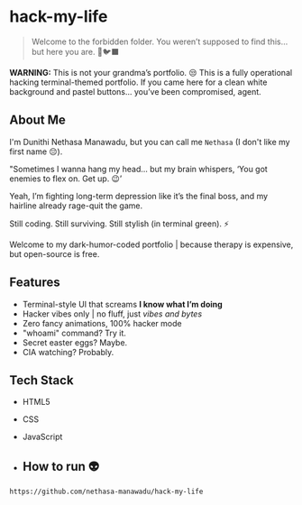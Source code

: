 #  hack-my-life

> Welcome to the forbidden folder. You weren’t supposed to find this… but here you are. 🤌🐦‍⬛

**WARNING:** This is not your grandma’s portfolio. 😒
This is a fully operational hacking terminal-themed portfolio. If you came here for a clean white background and pastel buttons... you’ve been compromised, agent.

## About Me

I'm Dunithi Nethasa Manawadu, but you can call me `Nethasa` (I don't like my first name 😔).  

"Sometimes I wanna hang my head...
but my brain whispers,
‘You got enemies to flex on. Get up. 😉’

Yeah, I’m fighting long-term depression like it’s the final boss,
and my hairline already rage-quit the game.

Still coding. Still surviving. Still stylish (in terminal green). ⚡

Welcome to my dark-humor-coded portfolio | because therapy is expensive, but open-source is free.

## Features

- Terminal-style UI that screams **I know what I’m doing**
- Hacker vibes only | no fluff, just *vibes and bytes*
- Zero fancy animations, 100% hacker mode
- "whoami" command? Try it.
- Secret easter eggs? Maybe.
- CIA watching? Probably.

## Tech Stack

- HTML5
- CSS
- JavaScript

- ## How to run 👽

```bash
https://github.com/nethasa-manawadu/hack-my-life
